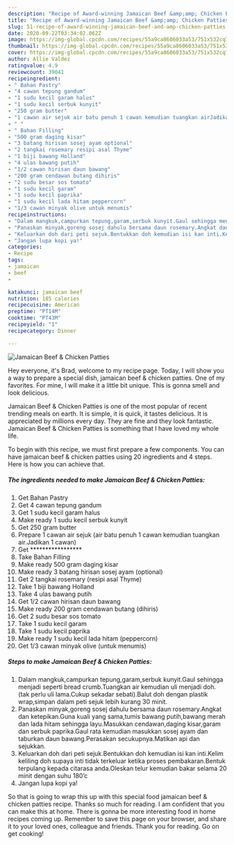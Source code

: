 ```yaml
---
description: "Recipe of Award-winning Jamaican Beef &amp;amp; Chicken Patties"
title: "Recipe of Award-winning Jamaican Beef &amp;amp; Chicken Patties"
slug: 51-recipe-of-award-winning-jamaican-beef-and-amp-chicken-patties
date: 2020-09-22T03:34:02.062Z
image: https://img-global.cpcdn.com/recipes/55a9ca8606033a53/751x532cq70/jamaican-beef-chicken-patties-resipi-foto-utama.jpg
thumbnail: https://img-global.cpcdn.com/recipes/55a9ca8606033a53/751x532cq70/jamaican-beef-chicken-patties-resipi-foto-utama.jpg
cover: https://img-global.cpcdn.com/recipes/55a9ca8606033a53/751x532cq70/jamaican-beef-chicken-patties-resipi-foto-utama.jpg
author: Allie Valdez
ratingvalue: 4.9
reviewcount: 39041
recipeingredient:
- " Bahan Pastry"
- "4 cawan tepung gandum"
- "1 sudu kecil garam halus"
- "1 sudu kecil serbuk kunyit"
- "250 gram butter"
- "1 cawan air sejuk air batu penuh 1 cawan kemudian tuangkan airJadikan 1 cawan"
- " "
- " Bahan Filling"
- "500 gram daging kisar"
- "3 batang hirisan sosej ayam optional"
- "2 tangkai rosemary resipi asal Thyme"
- "1 biji bawang Holland"
- "4 ulas bawang putih"
- "1/2 cawan hirisan daun bawang"
- "200 gram cendawan butang dihiris"
- "2 sudu besar sos tomato"
- "1 sudu kecil garam"
- "1 sudu kecil paprika"
- "1 sudu kecil lada hitam peppercorn"
- "1/3 cawan minyak olive untuk menumis"
recipeinstructions:
- "Dalam mangkuk,campurkan tepung,garam,serbuk kunyit.Gaul sehingga menjadi seperti bread crumb.Tuangkan air kemudian uli menjadi doh.(tak perlu uli lama.Cukup sekadar sebati).Balut doh dengan plastik wrap,simpan dalam peti sejuk lebih kurang 30 minit."
- "Panaskan minyak,goreng sosej dahulu bersama daun rosemary.Angkat dan ketepikan.Guna kuali yang sama,tumis bawang putih,bawang merah dan lada hitam sehingga layu.Masukkan cendawan,daging kisar,garam dan serbuk paprika.Gaul rata kemudian masukkan sosej ayam dan taburkan daun bawang.Perasakan secukupnya.Matikan api dan sejukkan."
- "Keluarkan doh dari peti sejuk.Bentukkan doh kemudian isi kan inti.Kelim keliling doh supaya inti tidak terkeluar ketika proses pembakaran.Bentuk terpulang kepada citarasa anda.Oleskan telur kemudian bakar selama 20 minit dengan suhu 180’c"
- "Jangan lupa kopi ya!"
categories:
- Recipe
tags:
- jamaican
- beef
- 

katakunci: jamaican beef  
nutrition: 185 calories
recipecuisine: American
preptime: "PT14M"
cooktime: "PT43M"
recipeyield: "1"
recipecategory: Dinner

---
```



![Jamaican Beef &amp; Chicken Patties](https://img-global.cpcdn.com/recipes/55a9ca8606033a53/751x532cq70/jamaican-beef-chicken-patties-resipi-foto-utama.jpg)

Hey everyone, it's Brad, welcome to my recipe page. Today, I will show you a way to prepare a special dish, jamaican beef &amp; chicken patties. One of my favorites. For mine, I will make it a little bit unique. This is gonna smell and look delicious.



Jamaican Beef &amp; Chicken Patties is one of the most popular of recent trending meals on earth. It is simple, it is quick, it tastes delicious. It is appreciated by millions every day. They are fine and they look fantastic. Jamaican Beef &amp; Chicken Patties is something that I have loved my whole life.


To begin with this recipe, we must first prepare a few components. You can have jamaican beef &amp; chicken patties using 20 ingredients and 4 steps. Here is how you can achieve that.

<!--inarticleads1-->

##### The ingredients needed to make Jamaican Beef &amp; Chicken Patties:

1. Get  Bahan Pastry
1. Get 4 cawan tepung gandum
1. Get 1 sudu kecil garam halus
1. Make ready 1 sudu kecil serbuk kunyit
1. Get 250 gram butter
1. Prepare 1 cawan air sejuk (air batu penuh 1 cawan kemudian tuangkan air.Jadikan 1 cawan)
1. Get  *****************
1. Take  Bahan Filling
1. Make ready 500 gram daging kisar
1. Make ready 3 batang hirisan sosej ayam (optional)
1. Get 2 tangkai rosemary (resipi asal Thyme)
1. Take 1 biji bawang Holland
1. Take 4 ulas bawang putih
1. Get 1/2 cawan hirisan daun bawang
1. Make ready 200 gram cendawan butang (dihiris)
1. Get 2 sudu besar sos tomato
1. Take 1 sudu kecil garam
1. Take 1 sudu kecil paprika
1. Make ready 1 sudu kecil lada hitam (peppercorn)
1. Get 1/3 cawan minyak olive (untuk menumis)




<!--inarticleads2-->

##### Steps to make Jamaican Beef &amp; Chicken Patties:

1. Dalam mangkuk,campurkan tepung,garam,serbuk kunyit.Gaul sehingga menjadi seperti bread crumb.Tuangkan air kemudian uli menjadi doh.(tak perlu uli lama.Cukup sekadar sebati).Balut doh dengan plastik wrap,simpan dalam peti sejuk lebih kurang 30 minit.
1. Panaskan minyak,goreng sosej dahulu bersama daun rosemary.Angkat dan ketepikan.Guna kuali yang sama,tumis bawang putih,bawang merah dan lada hitam sehingga layu.Masukkan cendawan,daging kisar,garam dan serbuk paprika.Gaul rata kemudian masukkan sosej ayam dan taburkan daun bawang.Perasakan secukupnya.Matikan api dan sejukkan.
1. Keluarkan doh dari peti sejuk.Bentukkan doh kemudian isi kan inti.Kelim keliling doh supaya inti tidak terkeluar ketika proses pembakaran.Bentuk terpulang kepada citarasa anda.Oleskan telur kemudian bakar selama 20 minit dengan suhu 180’c
1. Jangan lupa kopi ya!




So that is going to wrap this up with this special food jamaican beef &amp; chicken patties recipe. Thanks so much for reading. I am confident that you can make this at home. There is gonna be more interesting food in home recipes coming up. Remember to save this page on your browser, and share it to your loved ones, colleague and friends. Thank you for reading. Go on get cooking!

